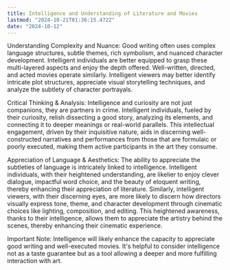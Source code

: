 ```yaml
---
title: Intelligence and Understanding of Literature and Movies
lastmod: "2024-10-21T01:36:15.472Z"
date: "2024-10-12"
---
```


Understanding Complexity and Nuance: Good writing often uses complex language structures, subtle themes, rich symbolism, and nuanced character development. Intelligent individuals are better equipped to grasp these multi-layered aspects and enjoy the depth offered. Well-written, directed, and acted movies operate similarly. Intelligent viewers may better identify intricate plot structures, appreciate visual storytelling techniques, and analyze the subtlety of character portrayals.

Critical Thinking & Analysis: Intelligence and curiosity are not just companions, they are partners in crime. Intelligent individuals, fueled by their curiosity, relish dissecting a good story, analyzing its elements, and connecting it to deeper meanings or real-world parallels. This intellectual engagement, driven by their inquisitive nature, aids in discerning well-constructed narratives and performances from those that are formulaic or poorly executed, making them active participants in the art they consume.

Appreciation of Language & Aesthetics: The ability to appreciate the subtleties of language is intricately linked to intelligence. Intelligent individuals, with their heightened understanding, are likelier to enjoy clever dialogue, impactful word choice, and the beauty of eloquent writing, thereby enhancing their appreciation of literature. Similarly, intelligent viewers, with their discerning eyes, are more likely to discern how directors visually express tone, theme, and character development through cinematic choices like lighting, composition, and editing. This heightened awareness, thanks to their intelligence, allows them to appreciate the artistry behind the scenes, thereby enhancing their cinematic experience.

Important Note: Intelligence will likely enhance the capacity to appreciate good writing and well-executed movies. It's helpful to consider intelligence not as a taste guarantee but as a tool allowing a deeper and more fulfilling interaction with art.
